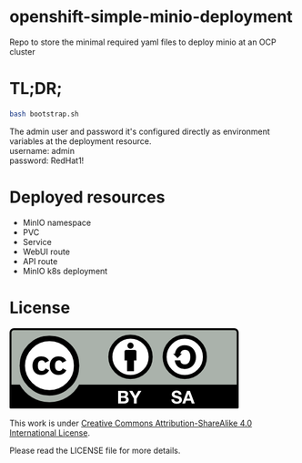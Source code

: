 # openshift-simple-minio-deployment
Repo to store the minimal required yaml files to deploy minio at an OCP cluster

# TL;DR;

````bash
bash bootstrap.sh
````

The admin user and password it's configured directly as environment variables at the deployment resource.<br>
username: admin<br>
password: RedHat1!

# Deployed resources

- MinIO namespace
- PVC
- Service
- WebUI route
- API route
- MinIO k8s deployment

# License

<img src="./img/by-sa.png">

This work is under [Creative Commons Attribution-ShareAlike 4.0 International License](http://creativecommons.org/licenses/by-sa/4.0/).

Please read the LICENSE file for more details.

